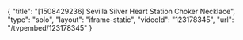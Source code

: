 {
    "title": "[1508429236] Sevilla Silver Heart Station Choker Necklace",
    "type": "solo",
    "layout": "iframe-static",
    "videoId": "123178345",
    "url": "\/tvpembed\/123178345"
}